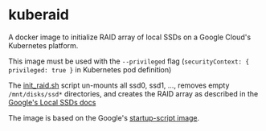 # kuberaid
A docker image to initialize RAID array of local SSDs on a Google Cloud's Kubernetes platform.

This image must be used with the `--privileged` flag (`securityContext: { privileged: true }` in Kubernetes pod definition)

The [init_raid.sh](./init_raid.sh) script un-mounts all ssd0, ssd1, ..., removes empty `/mnt/disks/ssd*` directories,
and creates the RAID array as described in the [Google's Local SSDs docs](https://cloud.google.com/kubernetes-engine/docs/how-to/persistent-volumes/local-ssd)

The image is based on the Google's [startup-script image](https://console.cloud.google.com/gcr/images/google-containers/GLOBAL/startup-script).

